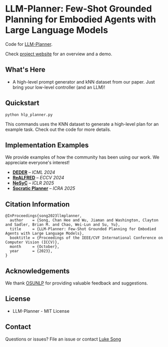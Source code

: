 # LLM-Planner: Few-Shot Grounded Planning for Embodied Agents with Large Language Models 

Code for [LLM-Planner](https://arxiv.org/abs/2212.04088).

Check [project website](https://dki-lab.github.io/LLM-Planner/) for an overview and a demo.

## What's Here
- A high-level prompt generator and kNN dataset from our paper. Just bring your low-level controller (and an LLM)!

## Quickstart
`
python hlp_planner.py
`

This commands uses the KNN dataset to generate a high-level plan for an example task.
Check out the code for more details.

## Implementation Examples
We provide examples of how the community has been using our work. We appreciate everyone's interest!

- **[DEDER](https://arxiv.org/abs/2412.11499)** – *ICML 2024*
- **[ReALFRED](https://arxiv.org/abs/2407.18550)** – *ECCV 2024*
- **[NeSyC](https://arxiv.org/abs/2503.00870)** – *ICLR 2025*
- **[Socratic Planner](https://arxiv.org/abs/2404.15190)** – *ICRA 2025*

## Citation Information

```
@InProceedings{song2023llmplanner,
  author    = {Song, Chan Hee and Wu, Jiaman and Washington, Clayton and Sadler, Brian M. and Chao, Wei-Lun and Su, Yu},
  title     = {LLM-Planner: Few-Shot Grounded Planning for Embodied Agents with Large Language Models},
  booktitle = {Proceedings of the IEEE/CVF International Conference on Computer Vision (ICCV)},
  month     = {October},
  year      = {2023},
}
```

## Acknowledgements

We thank [OSUNLP](https://x.com/osunlp) for providing valuable feedback and suggestions.

## License

- LLM-Planner - MIT License

## Contact

Questions or issues? File an issue or contact [Luke Song](https://chanh.ee)

